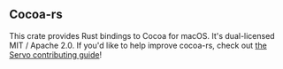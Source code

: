 Cocoa-rs
--------

This crate provides Rust bindings to Cocoa for macOS. It's dual-licensed MIT /
Apache 2.0. If you'd like to help improve cocoa-rs, check out [the Servo
contributing guide](https://github.com/servo/servo/blob/master/CONTRIBUTING.md)! 
